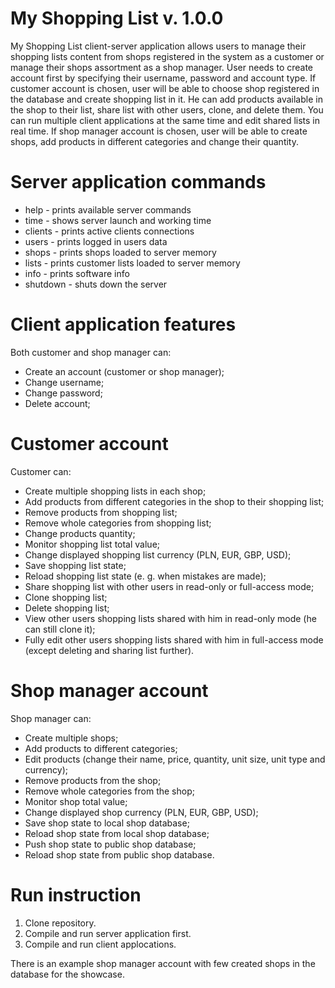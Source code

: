 # My Shopping List v. 1.0.0
My Shopping List client-server application allows users to manage their shopping lists content from shops registered in the system as a customer or manage their shops assortment as a shop manager. 
User needs to create account first by specifying their username, password and account type.
If customer account is chosen, user will be able to choose shop registered in the database and create shopping list in it. He can add products available in the shop to their list, share list with other users, clone, and delete them.
You can run multiple client applications at the same time and edit shared lists in real time.
If shop manager account is chosen, user will be able to create shops, add products in different categories and change their quantity.

# Server application commands
- help - prints available server commands
- time - shows server launch and working time
- clients - prints active clients connections
- users - prints logged in users data
- shops - prints shops loaded to server memory
- lists - prints customer lists loaded to server memory
- info - prints software info
- shutdown - shuts down the server

# Client application features
Both customer and shop manager can:
-	Create an account (customer or shop manager);
-	Change username;
-	Change password;
-	Delete account;
# Customer account
Customer can:
-	Create multiple shopping lists in each shop;
-	Add products from different categories in the shop to their shopping list;
-	Remove products from shopping list;
-	Remove whole categories from shopping list;
-	Change products quantity;
-	Monitor shopping list total value;
-	Change displayed shopping list currency (PLN, EUR, GBP, USD);
-	Save shopping list state;
-	Reload shopping list state (e. g. when mistakes are made);
-	Share shopping list with other users in read-only or full-access mode;
-	Clone shopping list;
-	Delete shopping list;
-	View other users shopping lists shared with him in read-only mode (he can still clone it);
-	Fully edit other users shopping lists shared with him in full-access mode (except deleting and sharing list further).

# Shop manager account
Shop manager can:
-	Create multiple shops;
-	Add products to different categories;
-	Edit products (change their name, price, quantity, unit size, unit type and currency);
-	Remove products from the shop;
-	Remove whole categories from the shop;
-	Monitor shop total value;
-	Change displayed shop currency (PLN, EUR, GBP, USD);
-	Save shop state to local shop database;
-	Reload shop state from local shop database;
-	Push shop state to public shop database;
-	Reload shop state from public shop database.

# Run instruction
1. Clone repository.
2. Compile and run server application first.
3. Compile and run client applocations.

There is an example shop manager account with few created shops in the database for the showcase.

